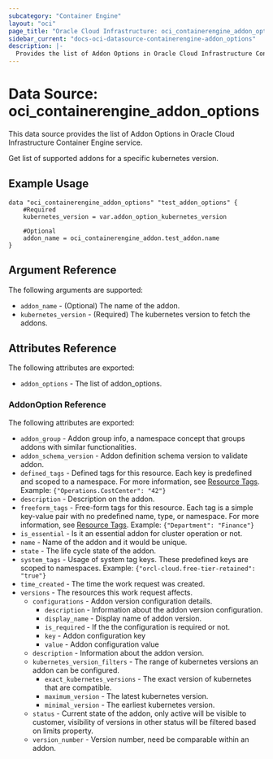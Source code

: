 ```yaml
---
subcategory: "Container Engine"
layout: "oci"
page_title: "Oracle Cloud Infrastructure: oci_containerengine_addon_options"
sidebar_current: "docs-oci-datasource-containerengine-addon_options"
description: |-
  Provides the list of Addon Options in Oracle Cloud Infrastructure Container Engine service
---
```


# Data Source: oci_containerengine_addon_options
This data source provides the list of Addon Options in Oracle Cloud Infrastructure Container Engine service.

Get list of supported addons for a specific kubernetes version.

## Example Usage

```hcl
data "oci_containerengine_addon_options" "test_addon_options" {
	#Required
	kubernetes_version = var.addon_option_kubernetes_version

	#Optional
	addon_name = oci_containerengine_addon.test_addon.name
}
```

## Argument Reference

The following arguments are supported:

* `addon_name` - (Optional) The name of the addon.
* `kubernetes_version` - (Required) The kubernetes version to fetch the addons.


## Attributes Reference

The following attributes are exported:

* `addon_options` - The list of addon_options.

### AddonOption Reference

The following attributes are exported:

* `addon_group` - Addon group info, a namespace concept that groups addons with similar functionalities.
* `addon_schema_version` - Addon definition schema version to validate addon.
* `defined_tags` - Defined tags for this resource. Each key is predefined and scoped to a namespace. For more information, see [Resource Tags](https://docs.cloud.oracle.com/iaas/Content/General/Concepts/resourcetags.htm). Example: `{"Operations.CostCenter": "42"}` 
* `description` - Description on the addon.
* `freeform_tags` - Free-form tags for this resource. Each tag is a simple key-value pair with no predefined name, type, or namespace. For more information, see [Resource Tags](https://docs.cloud.oracle.com/iaas/Content/General/Concepts/resourcetags.htm). Example: `{"Department": "Finance"}` 
* `is_essential` - Is it an essential addon for cluster operation or not.
* `name` - Name of the addon and it would be unique.
* `state` - The life cycle state of the addon.
* `system_tags` - Usage of system tag keys. These predefined keys are scoped to namespaces. Example: `{"orcl-cloud.free-tier-retained": "true"}` 
* `time_created` - The time the work request was created.
* `versions` - The resources this work request affects.
	* `configurations` - Addon version configuration details.
		* `description` - Information about the addon version configuration.
		* `display_name` - Display name of addon version.
		* `is_required` - If the the configuration is required or not.
		* `key` - Addon configuration key
		* `value` - Addon configuration value
	* `description` - Information about the addon version.
	* `kubernetes_version_filters` - The range of kubernetes versions an addon can be configured.
		* `exact_kubernetes_versions` - The exact version of kubernetes that are compatible. 
		* `maximum_version` - The latest kubernetes version.
		* `minimal_version` - The earliest kubernetes version.
	* `status` - Current state of the addon, only active will be visible to customer, visibility of versions in other status will be filtered  based on limits property.
	* `version_number` - Version number, need be comparable within an addon.

